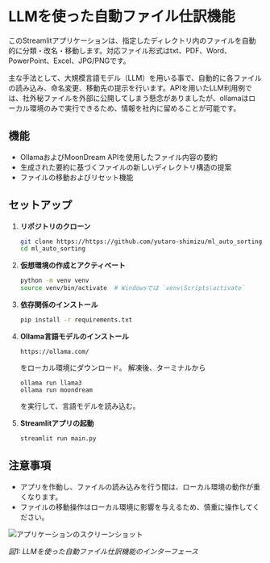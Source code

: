 # LLMを使った自動ファイル仕訳機能

このStreamlitアプリケーションは、指定したディレクトリ内のファイルを自動的に分類・改名・移動します。対応ファイル形式はtxt、PDF、Word、PowerPoint、Excel、JPG/PNGです。

主な手法として、大規模言語モデル（LLM）を用いる事で、自動的に各ファイルの読み込み、命名変更、移動先の提示を行います。APIを用いたLLM利用例では、社外秘ファイルを外部に公開してしまう懸念がありましたが、ollamaはローカル環境のみで実行できるため、情報を社内に留めることが可能です。


## 機能

- OllamaおよびMoonDream APIを使用したファイル内容の要約
- 生成された要約に基づくファイルの新しいディレクトリ構造の提案
- ファイルの移動およびリセット機能

## セットアップ

1. **リポジトリのクローン**

    ```bash
    git clone https://https://github.com/yutaro-shimizu/ml_auto_sorting
    cd ml_auto_sorting
    ```

2. **仮想環境の作成とアクティベート**

    ```bash
    python -m venv venv
    source venv/bin/activate  # Windowsでは `venv\Scripts\activate`
    ```

3. **依存関係のインストール**

    ```bash
    pip install -r requirements.txt
    ```

4. **Ollama言語モデルのインストール**

    ```
    https://ollama.com/
    ```    
    をローカル環境にダウンロード。
    解凍後、ターミナルから

    ```
    ollama run llama3
    ollama run moondream
    ```
    を実行して、言語モデルを読み込む。

4. **Streamlitアプリの起動**

    ```bash
    streamlit run main.py
    ```

## 注意事項

- アプリを作動し、ファイルの読み込みを行う間は、ローカル環境の動作が重くなります。
- ファイルの移動操作はローカル環境に影響を与えるため、慎重に操作してください。

![アプリケーションのスクリーンショット](assets/screenshot.png)

*図1: LLMを使った自動ファイル仕訳機能のインターフェース*
